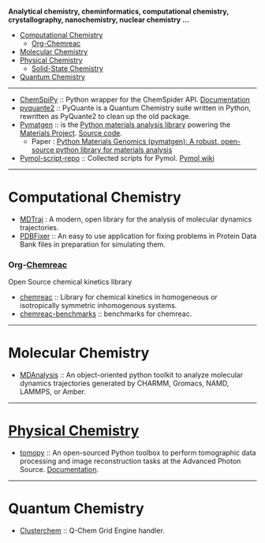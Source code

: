 **Analytical chemistry, cheminformatics, computational chemistry, crystallography, nanochemistry, nuclear chemistry ...**

+ [Computational Chemistry](#computational-chemistry)
   + [Org-Chemreac](#org-chemreac)
+ [Molecular Chemistry](#molecular-chemistry)
+ [Physical Chemistry](#physical-chemistry)
   + [Solid-State Chemistry](#solid-state-chemistry)
+ [Quantum Chemistry](#quantum-chemistry)

----

+ [ChemSpiPy](https://github.com/mcs07/ChemSpiPy) :: Python wrapper for the ChemSpider API. [Documentation](http://chemspipy.readthedocs.org)
+ [pyquante2](https://github.com/rpmuller/pyquante2/) :: PyQuante is a Quantum Chemistry suite written in Python, rewritten as PyQuante2 to clean up the old package.
+ [Pymatgen](http://pymatgen.org/) :: is the [Python materials analysis library](https://pypi.python.org/pypi/pymatgen/2.4.3) powering the [Materials Project](http://www.materialsproject.org). [Source code](https://github.com/materialsproject/pymatgen). 
   + Paper : [Python Materials Genomics (pymatgen): A robust, open-source python library for materials analysis](https://www.sciencedirect.com/science/article/pii/S0927025612006295?np=y)
+ [Pymol-script-repo](https://github.com/Pymol-Scripts/Pymol-script-repo) :: Collected scripts for Pymol. [Pymol wiki](http://www.pymolwiki.org/index.php/Git_intro)

----

# Computational Chemistry
- [MDTraj](https://github.com/pandegroup/mdtraj) : A modern, open library for the analysis of molecular dynamics trajectories.
- [PDBFixer](https://github.com/pandegroup/pdbfixer) :: An easy to use application for fixing problems in Protein Data Bank files in preparation for simulating them.

### Org-[Chemreac](https://github.com/chemreac)
Open Source chemical kinetics library
+ [chemreac](https://github.com/chemreac/chemreac) :: Library for chemical kinetics in homogeneous or isotropically symmetric inhomogenous systems. 
+ [chemreac-benchmarks](https://github.com/chemreac/chemreac-benchmarks) :: benchmarks for chemreac.

----

# Molecular Chemistry
+ [MDAnalysis](https://code.google.com/p/mdanalysis/) :: An object-oriented python toolkit to analyze molecular dynamics trajectories generated by CHARMM, Gromacs, NAMD, LAMMPS, or Amber. 

----

# [Physical Chemistry](https://en.wikipedia.org/wiki/Category:Physical_chemistry)
+ [tomopy](https://github.com/tomopy/tomopy) :: An open-sourced Python toolbox to perform tomographic data processing and image reconstruction tasks at the Advanced Photon Source. [Documentation](https://tomopy.readthedocs.org/).

----

# Quantum Chemistry
+ [Clusterchem](https://github.com/jiahao/clusterchem) :: Q-Chem Grid Engine handler.


